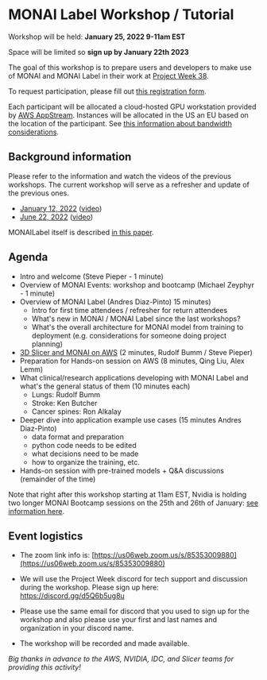 # MONAI Label Workshop / Tutorial

Workshop will be held: **January 25, 2022 9-11am EST**

Space will be limited so **sign up by January 22th 2023**

The goal of this workshop is to prepare users and developers to make use of MONAI and MONAI Label in their work at [Project Week 38](README.md).

To request participation, please fill out [this registration form](https://docs.google.com/forms/d/1LmMofTzwlxNgOTgQanGddeKQKfNZwdoRr7l96-Ht1h8/edit).

Each participant will be allocated a cloud-hosted GPU workstation provided by [AWS AppStream](https://aws.amazon.com/appstream2/faqs/).
Instances will be allocated in the US an EU based on the location of the participant.  See [this information about bandwidth considerations](https://docs.aws.amazon.com/appstream2/latest/developerguide/bandwidth-recommendations-user-connections.html).



## Background information

Please refer to the information and watch the videos of the previous workshops. The current workshop will serve as a refresher and update of the previous ones.
* [January 12, 2022](https://discourse.slicer.org/t/monailabel-3d-slicer-for-cloud-computing-workshop-jan-12-2022-2-4-est/21152) ([video](https://youtu.be/PmD8umlcpF4))
* [June 22, 2022](https://github.com/NA-MIC/ProjectWeek/blob/master/PW37_2022_Virtual/MONAILabel_Workshop.md) ([video](https://www.youtube.com/watch?v=wtiEe_jiUzg))

MONAILabel itself is described [in this paper](https://arxiv.org/abs/2203.12362).


## Agenda

* Intro and welcome (Steve Pieper - 1 minute)
* Overview of MONAI Events: workshop and bootcamp (Michael Zeyphyr - 1 minute)
* Overview of MONAI Label (Andres Diaz-Pinto) 15 minutes)
  * Intro for first time attendees / refresher for return attendees
  * What's new in MONAI / MONAI Label since the last workshops?
  * What's the overall architecture for MONAI model from training to deployment (e.g. considerations for someone doing project planning)
* [3D Slicer and MONAI on AWS]([url](https://projectweek.na-mic.org/PW38_2023_GranCanaria/Projects/SlicerCloud/)) (2 minutes, Rudolf Bumm / Steve Pieper)
* Preparation for Hands-on session on AWS (8 minutes, Qing Liu, Alex Lemm)
* What clinical/research applications developing with MONAI Label and what's the general status of them (10 minutes each)
  * Lungs: Rudolf Bumm 
  * Stroke: Ken Butcher
  * Cancer spines: Ron Alkalay
* Deeper dive into application example use cases (15 minutes Andres Diaz-Pinto)
  * data format and preparation
  * python code needs to be edited
  * what decisions need to be made
  * how to organize the training, etc.
* Hands-on session with pre-trained models + Q&A discussions (remainder of the time)

Note that right after this workshop  starting at 11am EST, Nvidia is holding two longer MONAI Bootcamp sessions on the 25th and 26th of January: [see information here](https://events.nvidia.com/janmonaibootcamp).

## Event logistics

* The zoom link info is: [https://us06web.zoom.us/s/85353009880](https://us06web.zoom.us/s/85353009880)

* We will use the Project Week discord for tech support and discussion during the workshop.  Please sign up here: https://discord.gg/d5Q6b5ug8u

* Please use the same email for discord that you used to sign up for the workshop and also please use your first and last names and organization in your discord name.

* The workshop will be recorded and made available.

*Big thanks in advance to the AWS, NVIDIA, IDC, and Slicer teams for providing this activity!*

